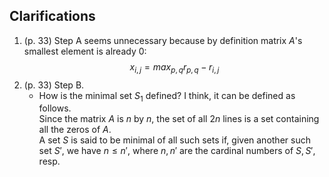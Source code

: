 


## Clarifications
1. (p. 33) Step A seems unnecessary because by definition matrix $A$'s smallest element is already $0$:
   $$x_{i,j} = max_{p,q} r_{p,q} - r_{i,j}$$
1. (p. 33) Step B.
    - How is the minimal set $S_{1}$ defined? I think, it can be defined as follows.<br>
      Since the matrix $A$ is $n$ by $n$, the set of all $2n$ lines is a set containing all the zeros of $A$.<br>
      A set $S$ is said to be minimal of all such sets if, given another such set $S'$, we have $n \le n'$,
      where $n, n'$ are the cardinal numbers of $S, S'$, resp.
